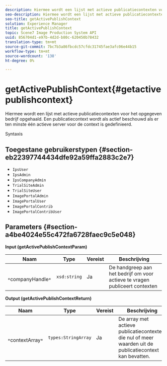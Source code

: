 ```yaml
---
description: Hiermee wordt een lijst met actieve publicatiecontexten voor het opgegeven bedrijf opgehaald. Een publicatiecontext wordt als actief beschouwd als er ten minste één actieve server voor de context is gedefinieerd.
seo-description: Hiermee wordt een lijst met actieve publicatiecontexten voor het opgegeven bedrijf opgehaald. Een publicatiecontext wordt als actief beschouwd als er ten minste één actieve server voor de context is gedefinieerd.
seo-title: getActivePublishContext
solution: Experience Manager
title: getActivePublishContext
topic: Scene7 Image Production System API
uuid: 856704d1-e97b-4d2d-b80c-620450b78432
translation-type: tm+mt
source-git-commit: 7bc7b3a86fbcdc57cfdc31745fae3afc06e44b15
workflow-type: tm+mt
source-wordcount: '138'
ht-degree: 0%

---
```



# getActivePublishContext{#getactivepublishcontext}

Hiermee wordt een lijst met actieve publicatiecontexten voor het opgegeven bedrijf opgehaald. Een publicatiecontext wordt als actief beschouwd als er ten minste één actieve server voor de context is gedefinieerd.

Syntaxis

## Toegestane gebruikerstypen {#section-eb22397744434dfe92a59ffa2883c2e7}

* `IpsUser`
* `IpsAdmin`
* `IpsCompanyAdmin`
* `TrialSiteAdmin`
* `TrialSiteUser`
* `ImagePortalAdmin`
* `ImagePortalUser`
* `ImagePortalContrib`
* `ImagePortalContribUser`

## Parameters {#section-a4be4024e55c472fa6728faec9c5e048}

**Input (getActivePublishContextParam)**

| Naam | Type | Vereist | Beschrijving |
|---|---|---|---|
| ` *`companyHandle`*` | `xsd:string` | Ja | De handgreep aan het bedrijf om voor actieve te vragen publiceert contexten |

**Output (getActivePublishContextReturn)**

| Naam | Type | Vereist | Beschrijving |
|---|---|---|---|
| ` *`contextArray`*` | `types:StringArray` | Ja | De array met actieve publicatiecontexten, die nul of meer waarden uit de publicatiecontext kan bevatten. |

